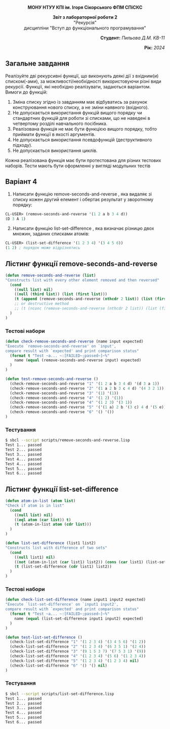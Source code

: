 <p align="center"><b>МОНУ НТУУ КПІ ім. Ігоря Сікорського ФПМ СПіСКС</b></p>
<p align="center">
<b>Звіт з лабораторної роботи 2</b><br/>
"Рекурсія"<br/>
дисципліни "Вступ до функціонального програмування"
</p>
<p align="right"><b>Студент:</b> <i>Пильова Д.М. КВ-11</i><p>
<p align="right"><b>Рік:</b> <i>2024</i><p>

## Загальне завдання
Реалізуйте дві рекурсивні функції, що виконують деякі дії з вхідним(и) списком(-ами), за
можливості/необхідності використовуючи різні види рекурсії. Функції, які необхідно
реалізувати, задаються варіантом. Вимоги до функцій:

1. Зміна списку згідно із завданням має відбуватись за рахунок конструювання нового
списку, а не зміни наявного (вхідного).
2. Не допускається використання функцій вищого порядку чи стандартних функцій
для роботи зі списками, що не наведені в четвертому розділі навчального
посібника.
3. Реалізована функція не має бути функцією вищого порядку, тобто приймати функції
в якості аргументів.
4. Не допускається використання псевдофункцій (деструктивного підходу).
5. Не допускається використання циклів.

Кожна реалізована функція має бути протестована для різних тестових наборів. Тести
мають бути оформленні у вигляді модульних тестів

## Варіант 4
1. Написати функцію remove-seconds-and-reverse , яка видаляє зі списку кожен
другий елемент і обертає результат у зворотному порядку:
```lisp
CL-USER> (remove-seconds-and-reverse '(1 2 a b 3 4 d))
(D 3 A 1)
```
2. Написати функцію list-set-difference , яка визначає різницю двох множин,
заданих списками атомів:
```lisp
CL-USER> (list-set-difference '(1 2 3 4) '(3 4 5 6))
(1 2) ; порядок може відрізнятись
```
## Лістинг функції remove-seconds-and-reverse
```lisp
(defun remove-seconds-and-reverse (list)
"Constructs list with every other element removed and then reversed"
  (cond
    ((null list) nil)
    ((null (third list)) (list (first list)))
    (t (append (remove-seconds-and-reverse (nthcdr 2 list)) (list (first list))))
    ;; or destructive method
    ;; (t (nconc (remove-seconds-and-reverse (nthcdr 2 list)) (list (first list))))
  )
)
```
### Тестові набори
```lisp
(defun check-remove-seconds-and-reverse (name input expected)
"Execute `remove-seconds-and-reverse' on `input', 
compare result with `expected' and print comparison status"
  (format t "Test ~a... ~:[FAILED~;passed~]~%"
    name (equal (remove-seconds-and-reverse input) expected) 
  )
)

(defun test-remove-seconds-and-reverse ()
  (check-remove-seconds-and-reverse "1" '(1 2 a b 3 4 d) '(d 3 a 1))
  (check-remove-seconds-and-reverse "2" '(1 a 2 b 3 c 4 d) '(4 3 2 1))
  (check-remove-seconds-and-reverse "3" '(1) '(1))
  (check-remove-seconds-and-reverse "4" '(1 2) '(1))
  (check-remove-seconds-and-reverse "4" '(1 2 3) '(3 1))
  (check-remove-seconds-and-reverse "5" '('(1 a) 2 b '(3 c) 4 d '(5 e)) '('(5 e) 4 b '(1 a)))
  (check-remove-seconds-and-reverse "6" '() '())
)
```
### Тестування
```bash
$ sbcl --script scripts/remove-seconds-and-reverse.lisp 
Test 1... passed
Test 2... passed
Test 3... passed
Test 4... passed
Test 4... passed
Test 5... passed
Test 6... passed
```
## Лістинг функції list-set-difference
```lisp
(defun atom-in-list (atom list)
"Check if atom is in list"
  (cond
    ((null list) nil)
    ((eql atom (car list)) t)
    (t (atom-in-list atom (cdr list)))
  )
)

(defun list-set-difference (list1 list2)
"Constructs list with difference of two sets"
  (cond
    ((null list1) nil)
    ((not (atom-in-list (car list1) list2)) (cons (car list1) (list-set-difference (cdr list1) list2)))
    (t (list-set-difference (cdr list1) list2))
  )
)
```
### Тестові набори
```lisp
(defun check-list-set-difference (name input1 input2 expected)
"Execute `list-set-difference' on `input1 input2', 
compare result with `expected' and print comparison status"
  (format t "Test ~a... ~:[FAILED~;passed~]~%"
    name (equal (list-set-difference input1 input2) expected) 
  )
)

(defun test-list-set-difference ()
  (check-list-set-difference "1" '(1 2 3 4) '(3 4 5 6) '(1 2))
  (check-list-set-difference "2" '(1 2 3 4) '(6 3 5 1) '(2 4))
  (check-list-set-difference "3" '(9 1 5 3 7) '(7 5 3 1) '(9))
  (check-list-set-difference "4" '(1 2 3 4) '(5 6) '(1 2 3 4))
  (check-list-set-difference "5" '(1 2 3 4) '(1 2 3 4) nil)
  (check-list-set-difference "6" '() '() nil)
)
```
### Тестування
```bash
$ sbcl --script scripts/list-set-difference.lisp 
Test 1... passed
Test 2... passed
Test 3... passed
Test 4... passed
Test 5... passed
Test 6... passed
```
